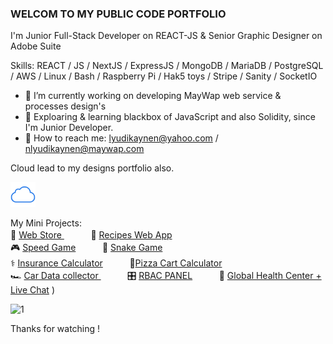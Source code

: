 ###  WELCOM TO MY PUBLIC CODE PORTFOLIO

I'm Junior Full-Stack Developer on REACT-JS  & Senior Graphic Designer on Adobe Suite 

Skills: REACT / JS / NextJS  / ExpressJS / MongoDB / MariaDB / PostgreSQL / AWS  / Linux  / Bash / Raspberry Pi / Hak5 toys / Stripe / Sanity / SocketIO 

- 🔋 I’m currently working on developing MayWap web service & processes design's 
- 🔭 Exploaring & learning blackbox of JavaScript and also Solidity, since I'm Junior Developer.   
- 🪪 How to reach me: lyudikaynen@yahoo.com  /  nlyudikaynen@maywap.com

Cloud lead to my designs portfolio also.  <br>

[<img src='/iCloud.png' alt='website' height='40'>](https://theytheycallcall.tumblr.com/) <br>

My Mini Projects: 
<br>
🧦 [Web Store ](https://gutta-test.vercel.app/) ㅤㅤㅤ 🍣 [Recipes Web App ](https://recipes-web-app-ten.vercel.app/)
<br>
🎮 [Speed Game](https://public.bc.fi/s2200198/speedGame/)ㅤㅤㅤ 🐍 [Snake Game](https://public.bc.fi/s2200198/snake/) 
<br>
⚕️ [Insurance Calculator](https://public.bc.fi/s2200198/Insurance/)ㅤㅤㅤ 🍕[Pizza Cart Calculator](https://public.bc.fi/s2200198/pizza2/pizza.html)
<br>
🏎️ [Car Data collector ](https://public.bc.fi/s2200198/carDb/)ㅤㅤㅤ 🎛️ [RBAC PANEL](https://github.com/ttcchub/RBAC---panel/tree/main/RBAC)ㅤㅤㅤ 🩻 [Global Health Center + Live Chat](https://github.com/ttcchub/health--recontr)
)
<br>


![1](https://user-images.githubusercontent.com/79540594/214652998-066f2341-5b57-46b4-ad52-4c810717510a.jpg)

Thanks for watching !

